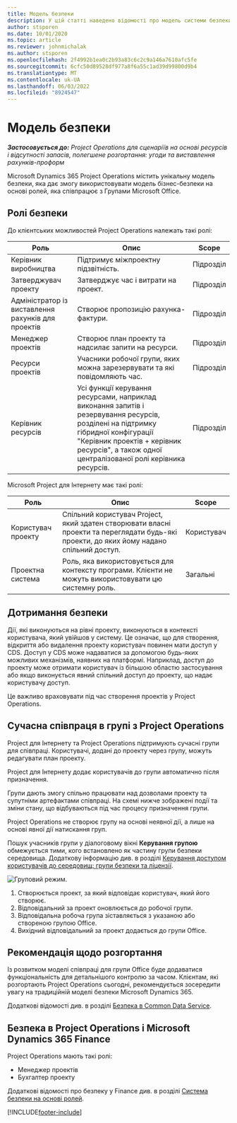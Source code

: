 ```yaml
---
title: Модель безпеки
description: У цій статті наведено відомості про модель системи безпеки у Dynamics 365 Project Operations.
author: stsporen
ms.date: 10/01/2020
ms.topic: article
ms.reviewer: johnmichalak
ms.author: stsporen
ms.openlocfilehash: 2f4992b1ea0c2b93a83c6c2c9a146a7610afc5fe
ms.sourcegitcommit: 6cfc50d89528df977a8f6a55c1ad39d99800d9b4
ms.translationtype: MT
ms.contentlocale: uk-UA
ms.lasthandoff: 06/03/2022
ms.locfileid: "8924547"
---
```

# <a name="security-model"></a>Модель безпеки

_**Застосовується до:** Project Operations для сценаріїв на основі ресурсів і відсутності запасів, полегшене розгортання: угоди та виставлення рахунків-проформ_



Microsoft Dynamics 365 Project Operations містить унікальну модель безпеки, яка дає змогу використовувати модель бізнес-безпеки на основі ролей, яка співпрацює з Групами Microsoft Office. 


## <a name="security-roles"></a>Ролі безпеки
До клієнтських можливостей Project Operations належать такі ролі:

| Роль                          | Опис                                                                                                                                                                 | Scope |
|-------------------------------|-----------------------------------------------------------------------------------------------------------------------------------------------------------------------------|------|
| Керівник виробництва              | Підтримує міжпроектну підзвітність.                                                                                                            | Підрозділ              |
| Затверджувач проекту              | Затверджує час і витрати на проект.                                                                                                                              | Підрозділ |
| Адміністратор із виставлення рахунків для проектів | Створює пропозицію рахунка-фактури.                                                                                                                                                 | Підрозділ |
| Менеджер проектів               | Створює план проекту та надсилає запити на ресурси.                                                                                                                              | Підрозділ |
| Ресурси проектів              | Учасники робочої групи, яких можна зарезервувати та які повідомляють час.                                                                                                          | Підрозділ|
| Керівник ресурсів              | Усі функції керування ресурсами, наприклад виконання запитів і резервування ресурсів, розділені на підтримку гібридної конфігурації "Керівник проектів + керівник ресурсів", а також одної централізованої ролі керівника ресурсів. | Підрозділ |


Microsoft Project для Інтернету має такі ролі:

| Роль           | Опис                                                                                                        | Scope  |
|----------------|--------------------------------------------------------------------------------------------------------------------|--------|
| Користувач проекту   | Спільний користувач Project, який здатен створювати власні проекти та переглядати будь-які проекти, до яких йому надано спільний доступ. | Користувач   |
| Проектна система | Роль, яка використовується для контексту програми. Клієнти не можуть використовувати цю системну роль.                                    | Загальні |

## <a name="security-enforcement"></a>Дотримання безпеки
Дії, які виконуються на рівні проекту, виконуються в контексті користувача, який увійшов у систему. Це означає, що для створення, відкриття або видалення проекту користувач повинен мати доступ у CDS. Доступ у CDS може надаватися за допомогою будь-яких можливих механізмів, наявних на платформі. Наприклад, доступ до проекту може отримати користувач із більшою областю застосування або якщо виконується явний спільний доступ до проекту, що надає користувачу доступ.

Це важливо враховувати під час створення проектів у Project Operations.

## <a name="modern-group-collaboration-with-project-operations"></a>Сучасна співпраця в групі з Project Operations
Project для Інтернету та Project Operations підтримують сучасні групи для співпраці. Користувачі, додані до проекту через групу, можуть редагувати план проекту.

Project для Інтернету додає користувачів до групи автоматично після призначення.

Групи дають змогу спільно працювати над дозволами проекту та супутніми артефактами співпраці. На схемі нижче зображені події та зміни стану, що відбуваються під час процесу призначення групи.

Project Operations не створює групу на основі неявної дії, а лише на основі явної дії натискання груп.

Пошук учасників групи у діалоговому вікні **Керування групою** обмежується тими, кого встановлено як частину групи безпеки середовища. Додаткову інформацію див. в розділі [Керування доступом користувачів до середовищ: групи безпеки та ліцензії](/power-platform/admin/control-user-access).

![Груповий режим.](./media/groupsmode.png)

1. Створюється проект, за який відповідає користувач, який його створює.
2. Відповідальний за проект оновлюється до робочої групи.
3. Відповідальна робоча група зіставляється з указаною або створеною групою Office.
4. Вихідний відповідальний за проект додається до групи Office.

## <a name="deployment-recommendation"></a>Рекомендація щодо розгортання
Із розвитком моделі співпраці для групи Office буде додаватися функціональність для детальнішого контролю за часом. Клієнтам, які розгортають Project Operations сьогодні, рекомендується зосередити увагу на традиційній моделі безпеки Microsoft Dynamics 365.

Додаткові відомості див. в розділі [Безпека в Common Data Service](/power-platform/admin/wp-security).

## <a name="project-operations-and-microsoft-dynamics-365-finance-security"></a>Безпека в Project Operations і Microsoft Dynamics 365 Finance
Project Operations мають такі ролі:

- Менеджер проектів
- Бухгалтер проекту

Додаткові відомості про безпеку у Finance див. в розділі [Система безпеки на основі ролей](/dynamics365/fin-ops-core/dev-itpro/sysadmin/role-based-security).




[!INCLUDE[footer-include](../includes/footer-banner.md)]